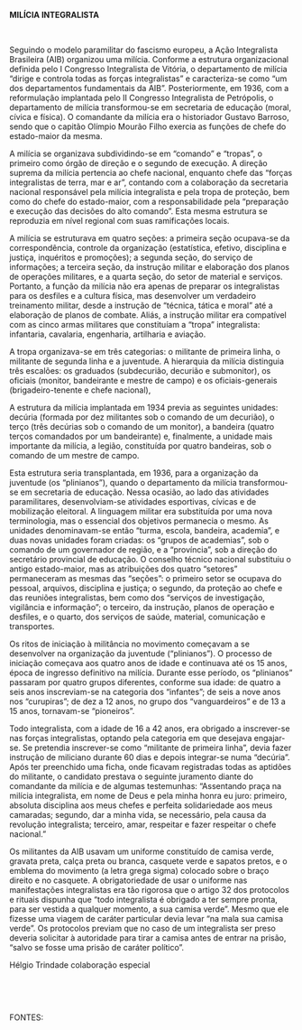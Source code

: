 **MILÍCIA INTEGRALISTA**

 

Seguindo o modelo paramilitar do fascismo europeu, a Ação Integralista
Brasileira (AIB) organizou uma milícia. Conforme a estrutura
organizacional definida pelo I Congresso Integralista de Vitória, o
departamento de milícia “dirige e controla todas as forças
integralistas” e caracteriza-se como “um dos departamentos fundamentais
da AIB”. Posteriormente, em 1936, com a reformulação implantada pelo II
Congresso Integralista de Petrópolis, o departamento de milícia
transformou-se em secretaria de educação (moral, cívica e física). O
comandante da milícia era o historiador Gustavo Barroso, sendo que o
capitão Olímpio Mourão Filho exercia as funções de chefe do estado-maior
da mesma.

A milícia se organizava subdividindo-se em “comando” e “tropas”, o
primeiro como órgão de direção e o segundo de execução. A direção
suprema da milícia pertencia ao chefe nacional, enquanto chefe das
“forças integralistas de terra, mar e ar”, contando com a colaboração da
secretaria nacional responsável pela milícia integralista e pela tropa
de proteção, bem como do chefe do estado-maior, com a responsabilidade
pela “preparação e execução das decisões do alto comando”. Esta mesma
estrutura se reproduzia em nível regional com suas ramificações locais.

A milícia se estruturava em quatro seções: a primeira seção ocupava-se
da correspondência, controle da organização (estatística, efetivo,
disciplina e justiça, inquéritos e promoções); a segunda seção, do
serviço de informações; a terceira seção, da instrução militar e
elaboração dos planos de operações militares, e a quarta seção, do setor
de material e serviços. Portanto, a função da milícia não era apenas de
preparar os integralistas para os desfiles e a cultura física, mas
desenvolver um verdadeiro treinamento militar, desde a instrução de
“técnica, tática e moral” até a elaboração de planos de combate. Aliás,
a instrução militar era compatível com as cinco armas militares que
constituíam a “tropa” integralista: infantaria, cavalaria, engenharia,
artilharia e aviação.

A tropa organizava-se em três categorias: o militante de primeira linha,
o militante de segunda linha e a juventude. A hierarquia da milícia
distinguia três escalões: os graduados (subdecurião, decurião e
submonitor), os oficiais (monitor, bandeirante e mestre de campo) e os
oficiais-generais (brigadeiro-tenente e chefe nacional),

A estrutura da milícia implantada em 1934 previa as seguintes unidades:
decúria (formada por dez militantes sob o comando de um decurião), o
terço (três decúrias sob o comando de um monitor), a bandeira (quatro
terços comandados por um bandeirante) e, finalmente, a unidade mais
importante da milícia, a legião, constituída por quatro bandeiras, sob o
comando de um mestre de campo.

Esta estrutura seria transplantada, em 1936, para a organização da
juventude (os “plinianos”), quando o departamento da milícia
transformou-se em secretaria de educação. Nessa ocasião, ao lado das
atividades paramilitares, desenvolviam-se atividades esportivas, cívicas
e de mobilização eleitoral. A linguagem militar era substituída por uma
nova terminologia, mas o essencial dos objetivos permanecia o mesmo. As
unidades denominavam-se então “turma, escola, bandeira, academia”, e
duas novas unidades foram criadas: os “grupos de academias”, sob o
comando de um governador de região, e a “província”, sob a direção do
secretário provincial de educação. O conselho técnico nacional
substituiu o antigo estado-maior, mas as atribuições dos quatro
“setores” permaneceram as mesmas das “seções”: o primeiro setor se
ocupava do pessoal, arquivos, disciplina e justiça; o segundo, da
proteção ao chefe e das reuniões integralistas, bem como dos “serviços
de investigação, vigilância e informação”; o terceiro, da instrução,
planos de operação e desfiles, e o quarto, dos serviços de saúde,
material, comunicação e transportes.

Os ritos de iniciação à militância no movimento começavam a se
desenvolver na organização da juventude (“plinianos”). O processo de
iniciação começava aos quatro anos de idade e continuava até os 15 anos,
época de ingresso definitivo na milícia. Durante esse período, os
“plinianos” passaram por quatro grupos diferentes, conforme sua idade:
de quatro a seis anos inscreviam-se na categoria dos “infantes”; de seis
a nove anos nos “curupiras”; de dez a 12 anos, no grupo dos
“vanguardeiros” e de 13 a 15 anos, tornavam-se “pioneiros”.

Todo integralista, com a idade de 16 a 42 anos, era obrigado a
inscrever-se nas forças integralistas, optando pela categoria em que
desejava engajar-se. Se pretendia inscrever-se como “militante de
primeira linha”, devia fazer instrução de miliciano durante 60 dias e
depois integrar-se numa “decúria”. Após ter preenchido uma ficha, onde
ficavam registradas todas as aptidões do militante, o candidato prestava
o seguinte juramento diante do comandante da milícia e de algumas
testemunhas: “Assentando praça na milícia integralista, em nome de Deus
e pela minha honra eu juro: primeiro, absoluta disciplina aos meus
chefes e perfeita solidariedade aos meus camaradas; segundo, dar a minha
vida, se necessário, pela causa da revolução integralista; terceiro,
amar, respeitar e fazer respeitar o chefe nacional.”

Os militantes da AIB usavam um uniforme constituído de camisa verde,
gravata preta, calça preta ou branca, casquete verde e sapatos pretos, e
o emblema do movimento (a letra grega sigma) colocado sobre o braço
direito e no casquete. A obrigatoriedade de usar o uniforme nas
manifestações integralistas era tão rigorosa que o artigo 32 dos
protocolos e rituais dispunha que “todo integralista é obrigado a ter
sempre pronta, para ser vestida a qualquer momento, a sua camisa verde”.
Mesmo que ele fizesse uma viagem de caráter particular devia levar “na
mala sua camisa verde”. Os protocolos previam que no caso de um
integralista ser preso deveria solicitar à autoridade para tirar a
camisa antes de entrar na prisão, “salvo se fosse uma prisão de caráter
político”.

Hélgio Trindade colaboração especial

 

 

FONTES:

 
